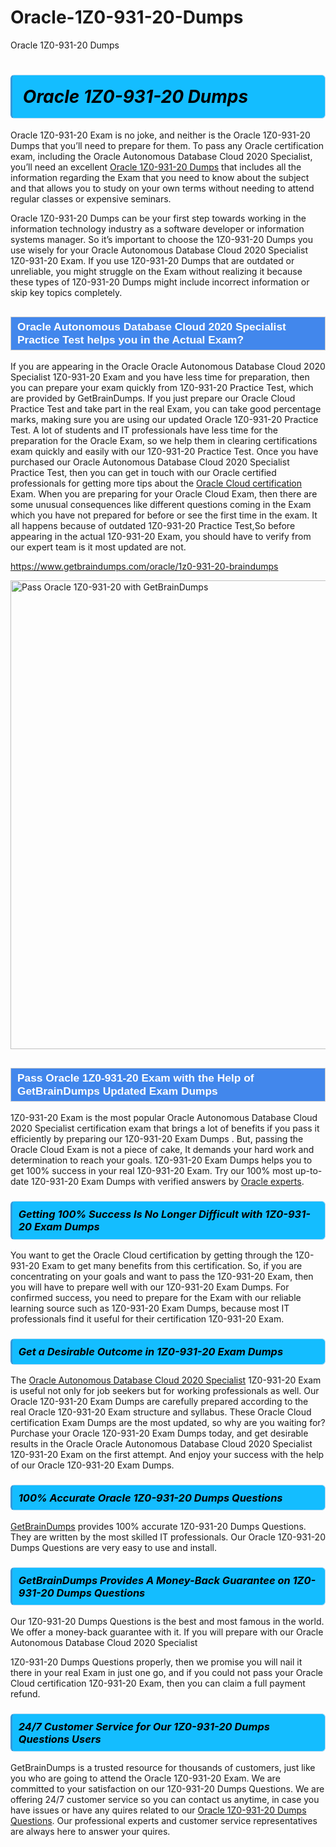 # Oracle-1Z0-931-20-Dumps
Oracle 1Z0-931-20 Dumps
<h1><strong><span style="display: block; color: #000000; background: #14BDFF; border: 0.5px solid #AED6F1; border-left: 3px solid #3498DB; padding: .6em; border-radius: 6px;">                     <em>Oracle 1Z0-931-20 <span class="exam_variation">Dumps</span> </em>                </span></strong>            </h1>                        <p>Oracle 1Z0-931-20 Exam is no joke, and neither is the Oracle 1Z0-931-20 <span class="exam_variation">Dumps</span> that you’ll need to prepare for them. To pass any Oracle certification exam,             including the Oracle Autonomous Database Cloud 2020 Specialist, you’ll need an excellent <a href="https://www.getbraindumps.com/oracle/1z0-931-20-braindumps">Oracle 1Z0-931-20 <span class="exam_variation">Dumps</span></a> that includes             all the information regarding the Exam that you need to know about the subject and that allows you to study on your own terms             without needing to attend regular classes or expensive seminars.</p>                        <p>Oracle 1Z0-931-20 <span class="exam_variation">Dumps</span> can be your first step towards working in the information technology industry as a software developer or             information systems manager. So it’s important to choose the 1Z0-931-20 <span class="exam_variation">Dumps</span> you use wisely for your             Oracle Autonomous Database Cloud 2020 Specialist 1Z0-931-20 Exam. If you use 1Z0-931-20 <span class="exam_variation">Dumps</span>             that are outdated or unreliable, you might struggle on the Exam without realizing it because these types of 1Z0-931-20 <span class="exam_variation">Dumps</span>             might include incorrect information or skip key topics completely.</p>                        <h2 style="background: #4287ec; border: 1px solid #cccccc; padding: 5px 10px;">                <span style="color: #ffffff;">                    <span style="font-size: 11pt;">                        <span style="line-height: normal;">                            <span style="font-family: Calibri,sans-serif;">                                <strong>                                    <span style="font-size: 13.0pt;">Oracle Autonomous Database Cloud 2020 Specialist <span class="exam_variation2">Practice Test</span> helps you in the Actual Exam?</span>                                </strong>                            </span>                        </span>                    </span>                </span>            </h2>                        <p>If you are appearing in the Oracle Oracle Autonomous Database Cloud 2020 Specialist 1Z0-931-20 Exam and             you have less time for preparation, then you can prepare your exam quickly from 1Z0-931-20 <span class="exam_variation2">Practice Test</span>, which are provided by GetBrainDumps.             If you just prepare our Oracle Cloud  <span class="exam_variation2">Practice Test</span> and take part in the real Exam, you can take good percentage marks, making sure you are             using our updated Oracle 1Z0-931-20 <span class="exam_variation2">Practice Test</span>. A lot of students and IT professionals have less time for the preparation for the Oracle Exam,             so we help them in clearing certifications exam quickly and easily with our 1Z0-931-20 <span class="exam_variation2">Practice Test</span>. Once you have purchased our             Oracle Autonomous Database Cloud 2020 Specialist <span class="exam_variation2">Practice Test</span>, then you can get in touch with our             Oracle certified professionals for getting more tips about the <a href="https://www.getbraindumps.com/oracle/oracle-cloud-braindumps.html">Oracle Cloud  certification</a> Exam. When you are preparing for your              Oracle Cloud  Exam, then there are some unusual consequences like different questions coming in the Exam which you have not prepared            for before or see the first time in the exam. It all happens because of outdated 1Z0-931-20 <span class="exam_variation2">Practice Test</span>,So before appearing in the actual             1Z0-931-20 Exam, you should have to verify from our expert team is it most updated are not.</p>                        <p><a href="https://www.getbraindumps.com/oracle/1z0-931-20-braindumps">https://www.getbraindumps.com/oracle/1z0-931-20-braindumps</a></p>                        <p><a href="https://www.getbraindumps.com/"><img src="https://www.getbraindumps.com/images/get-updated-exam-questions-with-discount-getbraindumps.jpg" class="postImage" alt="Pass Oracle 1Z0-931-20 with GetBrainDumps" width="750"></a></p>                            <h2 style="background: #4287ec; border: 1px solid #cccccc; padding: 5px 10px;">                <span style="color: #ffffff;">                    <span style="font-size: 11pt;">                        <span style="line-height: normal;">                            <span style="font-family: Calibri,sans-serif;">                                <strong>                                    <span style="font-size: 13.0pt;">Pass Oracle 1Z0-931-20 Exam with the Help of GetBrainDumps Updated <span class="exam_variation3">Exam Dumps</span></span>                                </strong>                            </span>                        </span>                    </span>                </span>            </h2>                        <p>1Z0-931-20 Exam is the most popular Oracle Autonomous Database Cloud 2020 Specialist certification exam that brings a             lot of benefits if you pass it efficiently by preparing our 1Z0-931-20 <span class="exam_variation3">Exam Dumps</span> . But, passing the Oracle Cloud  Exam is not a piece of cake,             It demands your hard work and determination to reach your goals. 1Z0-931-20 <span class="exam_variation3">Exam Dumps</span> helps you to get 100% success in your real 1Z0-931-20 Exam.             Try our 100% most up-to-date 1Z0-931-20 <span class="exam_variation3">Exam Dumps</span> with verified answers by <a href="https://www.getbraindumps.com/oracle-braindumps.html">Oracle experts</a>.</p>                        <h3>                <strong>                    <span style="display: block; color: #000000; background: #14BDFF; border: 0.5px solid #AED6F1; border-left: 3px solid #3498DB; padding: .6em; border-radius: 6px;">                        <em>Getting 100% Success Is No Longer Difficult with 1Z0-931-20 <span class="exam_variation3">Exam Dumps</span></em>                    </span>                </strong>            </h3>                        <p>You want to get the Oracle Cloud  certification by getting through the 1Z0-931-20 Exam to get many benefits from this certification.             So, if you are concentrating on your goals and want to pass the 1Z0-931-20 Exam, then you will have to prepare well with our 1Z0-931-20 <span class="exam_variation3">Exam Dumps</span>.             For confirmed success, you need to prepare for the Exam with our reliable learning source such as 1Z0-931-20 <span class="exam_variation3">Exam Dumps</span>, because most             IT professionals find it useful for their certification 1Z0-931-20 Exam.</p>                        <h3>                <strong>                    <span style="display: block; color: #000000; background: #14BDFF; border: 0.5px solid #AED6F1; border-left: 3px solid #3498DB; padding: .6em; border-radius: 6px;">                        <em>Get a Desirable Outcome in 1Z0-931-20 <span class="exam_variation3">Exam Dumps</span></em>                    </span>                </strong>            </h3>                        <p>The <a href="https://www.getbraindumps.com/oracle/1z0-931-20-braindumps">Oracle Autonomous Database Cloud 2020 Specialist</a> 1Z0-931-20 Exam is useful not only for job seekers but             for working professionals as well. Our Oracle 1Z0-931-20 <span class="exam_variation3">Exam Dumps</span> are carefully prepared according to the real Oracle 1Z0-931-20 Exam structure and syllabus.             These Oracle Cloud  certification <span class="exam_variation3">Exam Dumps</span> are the most updated, so why are you waiting for? Purchase your Oracle 1Z0-931-20 <span class="exam_variation3">Exam Dumps</span> today,             and get desirable results in the Oracle Oracle Autonomous Database Cloud 2020 Specialist 1Z0-931-20 Exam on the first attempt.             And enjoy your success with the help of our Oracle 1Z0-931-20 <span class="exam_variation3">Exam Dumps</span>.</p>                        <h3>                <strong>                    <span style="display: block; color: #000000; background: #14BDFF; border: 0.5px solid #AED6F1; border-left: 3px solid #3498DB; padding: .6em; border-radius: 6px;">                        <em>100% Accurate Oracle 1Z0-931-20 <span class="exam_variation4">Dumps Questions</span></em>                    </span>                </strong>            </h3>                        <p><a href="https://www.getbraindumps.com/">GetBrainDumps</a> provides 100% accurate 1Z0-931-20 <span class="exam_variation4">Dumps Questions</span>. They are written by the most skilled IT professionals.             Our Oracle 1Z0-931-20 <span class="exam_variation4">Dumps Questions</span> are very easy to use and install.</p>                        <h3>                <strong>                    <span style="display: block; color: #000000; background: #14BDFF; border: 0.5px solid #AED6F1; border-left: 3px solid #3498DB; padding: .6em; border-radius: 6px;">                        <em>GetBrainDumps Provides A Money-Back Guarantee on  1Z0-931-20 <span class="exam_variation4">Dumps Questions</span></em>                    </span>                </strong>            </h3>                        <p>Our 1Z0-931-20 <span class="exam_variation4">Dumps Questions</span> is the best and most famous in the world. We offer a money-back guarantee with it.             If you will prepare with our Oracle Autonomous Database Cloud 2020 Specialist</p>            <p>1Z0-931-20 <span class="exam_variation4">Dumps Questions</span> properly, then we promise you will nail it there in your real Exam in just one go, and             if you could not pass your Oracle Cloud  certification 1Z0-931-20 Exam, then you can claim a full payment refund.</p>                        <h3>                <strong>                    <span style="display: block; color: #000000; background: #14BDFF; border: 0.5px solid #AED6F1; border-left: 3px solid #3498DB; padding: .6em; border-radius: 6px;">                        <em>24/7 Customer Service for Our 1Z0-931-20 <span class="exam_variation4">Dumps Questions</span> Users</em>                    </span>                </strong>            </h3>                        <p>GetBrainDumps is a trusted resource for thousands of customers, just like you who are going to attend the Oracle 1Z0-931-20 Exam.             We are committed to your satisfaction on our 1Z0-931-20 <span class="exam_variation4">Dumps Questions</span>. We are offering 24/7 customer service so you can contact us anytime,             in case you have issues or have any quires related to our <a href="https://www.getbraindumps.com/oracle/1z0-931-20-braindumps">Oracle 1Z0-931-20 <span class="exam_variation4">Dumps Questions</span></a>. Our professional experts and customer service             representatives are always here to answer your quires.</p>                    
